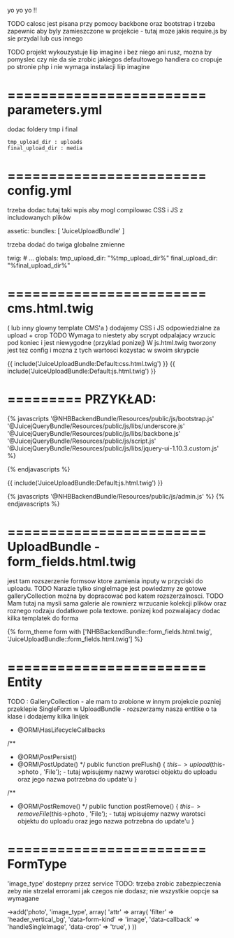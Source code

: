 yo yo yo !!

TODO calosc jest pisana przy pomocy backbone oraz bootstrap i trzeba zapewnic aby byly zamieszczone w projekcie - tutaj moze jakis require.js by sie przydal lub cus innego

TODO projekt wykouzystuje liip imagine i bez niego ani rusz, mozna by pomyslec czy nie da sie zrobic jakiegos defaultowego handlera co cropuje po stronie php i nie wymaga instalacji liip imagine

========================
parameters.yml
========================
dodac foldery tmp i final

    tmp_upload_dir : uploads
    final_upload_dir : media



========================
config.yml
========================
trzeba dodac tutaj taki wpis aby mogl compilowac CSS i JS z includowanych plików

assetic:
    bundles: [ 'JuiceUploadBundle' ]

trzeba dodać do twiga globalne zmienne

twig:
    # ...
    globals:
        tmp_upload_dir: "%tmp_upload_dir%"
        final_upload_dir: "%final_upload_dir%"



========================
cms.html.twig
========================
( lub inny glowny template CMS'a ) dodajemy CSS i JS odpowiedzialne za upload + crop
TODO Wymaga to niestety aby scrypt odpalajacy wrzucic pod koniec i jest niewygodne (przyklad ponizej)
W js.html.twig tworzony jest tez config i mozna z tych wartosci kozystac w swoim skrypcie


{{ include('JuiceUploadBundle:Default:css.html.twig') }}
{{ include('JuiceUploadBundle:Default:js.html.twig') }}

=========
PRZYKŁAD:
=========

{% javascripts
    '@NHBBackendBundle/Resources/public/js/bootstrap.js'
    '@JuicejQueryBundle/Resources/public/js/libs/underscore.js'
    '@JuicejQueryBundle/Resources/public/js/libs/backbone.js'
    '@JuicejQueryBundle/Resources/public/js/script.js'
    '@JuicejQueryBundle/Resources/public/js/libs/jquery-ui-1.10.3.custom.js'
%}
<script type="text/javascript" src="{{ asset_url }}"></script>
{% endjavascripts %}

{{ include('JuiceUploadBundle:Default:js.html.twig') }}

{% javascripts '@NHBBackendBundle/Resources/public/js/admin.js' %}
    <script type="text/javascript" src="{{ asset_url }}"></script>
{% endjavascripts %}

========================
UploadBundle - form_fields.html.twig
========================
jest tam rozszerzenie formsow ktore zamienia inputy w przyciski do uploadu.
TODO Narazie tylko singleImage jest powiedzmy ze gotowe galleryCollection można by dopracować pod katem rozszerzalnosci.
TODO Mam tutaj na mysli sama galerie ale rownierz wrzucanie kolekcji plików oraz roznego rodzaju dodatkowe pola textowe. ponizej kod pozwalajacy dodac kilka templatek do forma

{% form_theme form with ['NHBBackendBundle::form_fields.html.twig', 'JuiceUploadBundle::form_fields.html.twig'] %}

========================
Entity
========================
TODO : GalleryCollection - ale mam to zrobione w innym projekcie pozniej przeklepie
SingleForm w UploadBundle - rozszerzamy nasza entitke o ta klase i dodajemy kilka linijek

* @ORM\HasLifecycleCallbacks

/**
 * @ORM\PostPersist()
 * @ORM\PostUpdate()
 */
public function preFlush() {
    $this->upload($this->photo , 'File'); - tutaj wpisujemy nazwy warotsci objektu do uploadu oraz jego nazwa potrzebna do update'u
}

/**
 * @ORM\PostRemove()
 */
public function postRemove() {
    $this->removeFile($this->photo , 'File'); - tutaj wpisujemy nazwy warotsci objektu do uploadu oraz jego nazwa potrzebna do update'u
}

========================
FormType
========================
'image_type' dostepny przez service
TODO: trzeba zrobic zabezpieczenia zeby nie strzelal errorami jak czegos nie dodasz; nie wszystkie oopcje sa wymagane

 ->add('photo', 'image_type', array(
    'attr' => array(
        'filter' => 'header_vertical_bg',
        'data-form-kind' => 'image',
        'data-callback' => 'handleSingleImage',
        'data-crop' => 'true',
    )
))




